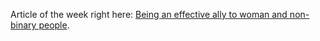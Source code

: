 Article of the week right here: [Being an effective ally to woman and non-binary  people](https://codeascraft.com/2016/10/19/being-an-effective-ally-to-women-and-non-binary-people/).
